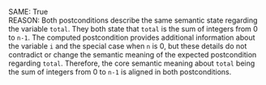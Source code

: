SAME: True  
REASON: Both postconditions describe the same semantic state regarding the variable `total`. They both state that `total` is the sum of integers from 0 to `n-1`. The computed postcondition provides additional information about the variable `i` and the special case when `n` is 0, but these details do not contradict or change the semantic meaning of the expected postcondition regarding `total`. Therefore, the core semantic meaning about `total` being the sum of integers from 0 to `n-1` is aligned in both postconditions.